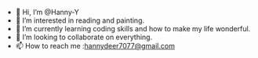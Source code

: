 - 👋 Hi, I’m @Hanny-Y
- 👀 I’m interested in reading and painting.
- 🌱 I’m currently learning coding skills and how to make my life wonderful.
- 💞️ I’m looking to collaborate on everything.
- 📫 How to reach me :hannydeer7077@gmail.com

<!---
Hanny-Y/Hanny-Y is a ✨ special ✨ repository because its `README.md` (this file) appears on your GitHub profile.
You can click the Preview link to take a look at your changes.
--->
